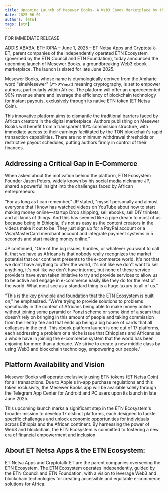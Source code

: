 ```yaml
---
title: Upcoming Launch of Mesewer Books- A Web3 Ebook Marketplace by the ETN Ecosystem, Championing African Authors and Revolutionizing E-Commerce Access
date: 2025-06-01
authors: [etn]
tags: [etn]
---
```


FOR IMMEDIATE RELEASE

ADDIS ABABA, ETHIOPIA – June 1, 2025 – ET Netsa Apps and Cryptotalk-ET, parent companies of the independently operated ETN Ecosystem (governed by the ETN Council and ETN Foundation), today announced the upcoming launch of Mesewer Books, a groundbreaking Web3 ebook marketplace. The launch is slated for late June 2025.
<!--truncate-->
Mesewer Books, whose name is etymologically derived from the Amharic word "sineMesewer" (ሥነ ምስጢር) meaning cryptography, is set to empower authors, particularly within Africa. The platform will offer an unprecedented 90% revenue share and leverage the efficiency of blockchain technology for instant payouts, exclusively through its native ETN token (ET Netsa Coin).

This innovative platform aims to dismantle the traditional barriers faced by African creators in the digital marketplace. Authors publishing on Mesewer Books will benefit from a transparent 10% commission structure, with immediate access to their earnings facilitated by the TON blockchain's rapid transaction capabilities. There are no minimum withdrawal thresholds or restrictive payout schedules, putting authors firmly in control of their finances.

## Addressing a Critical Gap in E-Commerce

When asked about the motivation behind the platform, ETN Ecosystem Founder Jason Peters, widely known by his social media nickname JP, shared a powerful insight into the challenges faced by African entrepreneurs:

"For as long as I can remember," JP stated, "myself personally and almost everyone that I know has watched videos on YouTube about how to start making money online—startup Drop shipping, sell ebooks, sell DIY trinkets, and all kinds of things. And this has seemed like a pipe dream to most of us because being in Ethiopia, it's not as easy as the content creators in the videos make it out to be. They just sign up for a PayPal account or a Visa/MasterCard merchant account and integrate payment systems in 5 seconds and start making money online."

JP continued, "One of the big issues, hurdles, or whatever you want to call it, that we have as Africans is that nobody really recognizes the market potential that our continent presents to the e-commerce world. It's not that we don't have anything to offer the world, it's not like we don't want to sell anything, it's not like we don't have internet, but none of these service providers have even taken initiative to try and provide services to allow us to be active and engage in e-commerce easily like they do for the rest of the world. What most see as a standard thing is a huge luxury to all of us."

"This is the key principle and foundation that the ETN Ecosystem is built on," he emphasized. "We're trying to provide solutions to problems specifically in the context of Africans being able to make money online without joining some pyramid or Ponzi scheme or some kind of a scam that doesn't rely on bringing in this amount of people and taking commission from their entry fee and that ends up being a big house of cards that all collapses in the end. This ebook platform launch is one out of 17 platforms, each addressing a problem or a niche issue that Ethiopians and Africans as a whole have in joining the e-commerce system that the world has been enjoying for more than a decade. We strive to create a new middle class by using Web3 and blockchain technology, empowering our people."

## Platform Availability and Vision

Mesewer Books will operate exclusively using ETN tokens (ET Netsa Coin) for all transactions. Due to Apple's in-app purchase regulations and this token exclusivity, the Mesewer Books app will be available solely through the Telegram App Center for Android and PC users upon its launch in late June 2025.

This upcoming launch marks a significant step in the ETN Ecosystem's broader mission to develop 17 distinct platforms, each designed to tackle specific challenges and unlock economic opportunities for individuals across Ethiopia and the African continent. By harnessing the power of Web3 and blockchain, the ETN Ecosystem is committed to fostering a new era of financial empowerment and inclusion.

## About ET Netsa Apps & the ETN Ecosystem:

ET Netsa Apps and Cryptotalk-ET are the parent companies overseeing the ETN Ecosystem. The ETN Ecosystem operates independently, guided by the ETN Council and ETN Foundation, with a vision to leverage Web3 and blockchain technologies for creating accessible and equitable e-commerce solutions for Africa.



